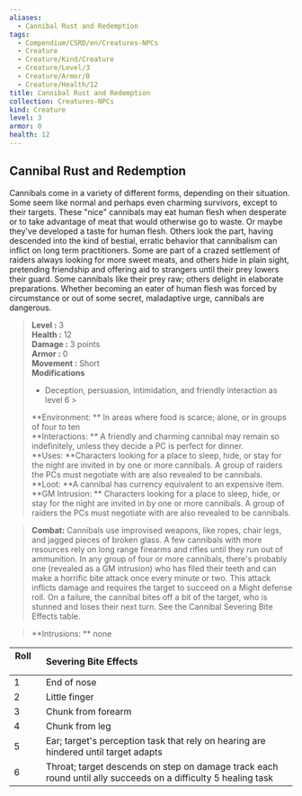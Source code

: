 ```yaml
---
aliases:
  - Cannibal Rust and Redemption
tags:
  - Compendium/CSRD/en/Creatures-NPCs
  - Creature
  - Creature/Kind/Creature
  - Creature/Level/3
  - Creature/Armor/0
  - Creature/Health/12
title: Cannibal Rust and Redemption
collection: Creatures-NPCs
kind: Creature
level: 3
armor: 0
health: 12
---
```

## Cannibal Rust and Redemption  
Cannibals come in a variety of different forms, depending on their situation. Some seem like normal and perhaps even charming survivors, except to their targets. These "nice" cannibals may eat human flesh when desperate or to take advantage of meat that would otherwise go to waste. Or maybe they've developed a taste for human flesh. 
Others look the part, having descended into the kind of bestial, erratic behavior that cannibalism can inflict on long term practitioners. 
Some are part of a crazed settlement of raiders always looking for more sweet meats, and others hide in plain sight, pretending friendship and offering aid to strangers until their prey lowers their guard. Some cannibals like their prey raw; others delight in elaborate preparations. 
Whether becoming an eater of human flesh was forced by circumstance or out of some secret, maladaptive urge, cannibals are dangerous.  

  
> **Level :** 3  
> **Health :** 12  
> **Damage :** 3 points  
> **Armor :** 0  
> **Movement :** Short  
> **Modifications**  
>- Deception, persuasion, intimidation, and friendly interaction as level 6 >
>  
> **Environment: ** In areas where food is scarce; alone, or in groups of four to ten  
> **Interactions: ** A friendly and charming cannibal may remain so indefinitely, unless they decide a PC is perfect for dinner.  
> **Uses: **Characters looking for a place to sleep, hide, or stay for the night are invited in by one or more cannibals. A group of raiders the PCs must negotiate with are also revealed to be cannibals.  
> **Loot: **A cannibal has currency equivalent to an expensive item.  
> **GM Intrusion: ** Characters looking for a place to sleep, hide, or stay for the night are invited in by one or more cannibals. A group of raiders the PCs must negotiate with are also revealed to be cannibals.  

> **Combat:** 
> Cannibals use improvised weapons, like ropes, chair legs, and jagged pieces of broken glass. A few cannibals with more resources rely on long range firearms and rifles until they run out of ammunition. 
In any group of four or more cannibals, there's probably one (revealed as a GM intrusion) who has filed their teeth and can make a horrific bite attack once every minute or two. This attack inflicts damage and requires the target to succeed on a Might defense roll. On a failure, the cannibal bites off a bit of the target, who is stunned and loses their next turn. See the Cannibal Severing Bite Effects table.  
  

> **Intrusions: ** 
> none  
  

|  Roll &nbsp; &nbsp; &nbsp; | Severing Bite Effects  |  
| ------------- | :----------- |  
| 1 | End of nose |  
| 2 | Little finger |  
| 3 | Chunk from forearm |  
| 4 | Chunk from leg |  
| 5 | Ear; target's perception task that rely on hearing are hindered until target adapts |  
| 6 | Throat; target descends on step on damage track each round until ally succeeds on a difficulty 5 healing task |